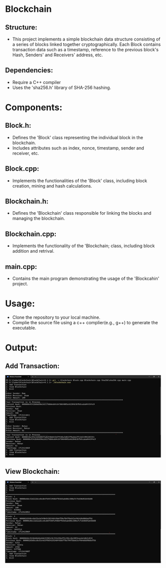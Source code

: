 # Blockchain
## Structure:
- This project implements a simple blockchain data structure consisting of a series of blocks linked together cryptographically. Each Block contains transaction data such as a timestamp, reference to the previous block's Hash, Senders' and Receivers' address, etc.
## Dependencies:
- Require a C++ compiler
- Uses the 'sha256.h' library of SHA-256 hashing.
# Components:
## Block.h:
- Defines the 'Block' class representing the individual block in the blockchain.
- Includes attributes such as index, nonce, timestamp, sender and receiver, etc.
## Block.cpp:
- Implements the functionalities of the 'Block' class, including block creation, mining and hash calculations.
## Blockchain.h:
- Defines the 'Blockchain' class responsible for linking the blocks and managing the blockchain.
## Blockchain.cpp:
- Implements the functionality of the 'Blockchain; class, including block addition and retrival.
## main.cpp:
- Contains the main program demonstrating the usage of the 'Blockcahin' project.
# Usage:
- Clone the repository to your local machine.
- Complie the source file using a c++ complier(e.g., g++) to generate the executable.
# Output:
## Add Transaction:
![](https://github.com/uv-goswami/Blockchain/blob/main/output/01_add_transaction.png)
## View Blockchain:
![](https://github.com/uv-goswami/Blockchain/blob/main/output/02_view_BlockChain.png)


